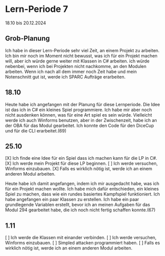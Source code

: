 # Lern-Periode 7
18.10 bis 20.12.2024

## Grob-Planung
Ich habe in dieser Lern-Periode sehr viel Zeit, an einem Projekt zu arbeiten. Ich bin mir noch im Moment nicht bewusst, was ich für ein Projekt machen will, aber ich würde gerne weiter mit Klassen in C# arbeiten. ich würde nebenbei, wenn ich bei Projekten nicht nachkomme, an den Modulen arbeiten. Wenn ich nach all dem immer noch Zeit habe und mein Notenschnitt gut ist, werde ich SPARC Aufträge erarbeiten.
## 18.10
Heute habe ich angefangen mit der Planung für diese Lernperiode. Die Idee ist das ich in C# ein kleines Spiel programmiere. Ich habe mir aber noch nicht ausdenken können, was für eine Art spiel es sein würde. Vielleicht werde ich auch Winforms benutzen, aber in der Zwischenzeit, habe ich an der OBA für das Modul gearbeitet. Ich konnte den Code für den DiceCup und für die CLI erarbeitet.(69)

## 25.10
[X] Ich finde eine Idee für ein Spiel dass ich machen kann für die LP in C#.
[X] Ich werde mein Projekt für diese LP beginnen.
[ ] Ich werde versuchen, Winforms einzubauen.
[X] Falls es wirklich nötig ist, werde ich an einem anderen Modul arbeiten.

Heute habe ich damit angefangen, indem ich mir ausgedacht habe, was ich für ein Projekt machen wollte. Ich habe mich dafür entschieden, ein kleines Spiel zu machen, dass wie ein rundes basiertes Kampfspiel funktioniert. Ich habe angefangen ein paar Klassen zu erstellen. Ich habe ein paar grundlegende Variablen erstellt, bevor ich an meinen Aufgaben für das Modul 294 gearbeitet habe, die ich noch nicht fertig schaffen konnte.(67)

## 1.11
[ ] Ich werde die Klassen mit einander verbinden.
[ ] Ich werde versuchen, Winforms einzubauen.
[ ] Simpled attacken programmiert haben.
[ ] Falls es wirklich nötig ist, werde ich an einem anderen Modul arbeiten.

